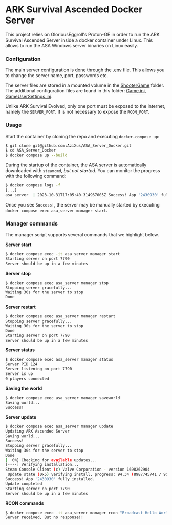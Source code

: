 # ARK Survival Ascended Docker Server

This project relies on GloriousEggroll's Proton-GE in order to run the ARK Survival Ascended Server inside a docker container under Linux. This allows to run the ASA Windows server binaries on Linux easily.

### Configuration
The main server configuration is done through the [.env](./.env) file. This allows you to change the server name, port, passwords etc.

The server files are stored in a mounted volume in the [ShooterGame](./ShooterGame/) folder. The additional configuration files are found in this folder: [Game.ini](./ShooterGame/Saved/Config/WindowsServer/Game.ini), [GameUserSettings.ini](./ShooterGame/Saved/Config/WindowsServer/GameUserSettings.ini).

Unlike ARK Survival Evolved, only one port must be exposed to the internet, namely the `SERVER_PORT`. It is not necessary to expose the `RCON_PORT`.

### Usage
Start the container by cloning the repo and executing `docker-compose up`:
```bash
$ git clone git@github.com:AziXus/ASA_Server_Docker.git
$ cd ASA_Server_Docker
$ docker compose up --build
```

During the startup of the container, the ASA server is automatically downloaded with `steamcmd`, *but not started*. You can monitor the progress with the following command:
```bash
$ docker compose logs -f
[...]
asa_server  | 2023-10-31T17:05:40.314967005Z Success! App '2430930' fully installed.
```

Once you see `Success!`, the server may be manually started by executing `docker compose exec asa_server manager start`.

### Manager commands
The manager script supports several commands that we highlight below. 

**Server start**
```bash
$ docker compose exec -it asa_server manager start
Starting server on port 7790
Server should be up in a few minutes
```

**Server stop**
```bash
$ docker compose exec asa_server manager stop
Stopping server gracefully...
Waiting 30s for the server to stop
Done
```

**Server restart**
```bash
$ docker compose exec asa_server manager restart
Stopping server gracefully...
Waiting 30s for the server to stop
Done
Starting server on port 7790
Server should be up in a few minutes
```

**Server status**
```bash
$ docker compose exec asa_server manager status
Server PID 124
Server listening on port 7790
Server is up
0 players connected
```

**Saving the world**
```bash
$ docker compose exec asa_server manager saveworld
Saving world...
Success!
```

**Server update**
```bash
$ docker compose exec asa_server manager update
Updating ARK Ascended Server
Saving world...
Success!
Stopping server gracefully...
Waiting 30s for the server to stop
Done
[  0%] Checking for available updates...
[----] Verifying installation...
Steam Console Client (c) Valve Corporation - version 1698262904
 Update state (0x5) verifying install, progress: 94.34 (8987745741 / 9527248082)
Success! App '2430930' fully installed.
Update completed
Starting server on port 7790
Server should be up in a few minutes
```


**RCON commands**
```bash
$ docker compose exec -it asa_server manager rcon "Broadcast Hello World"   
Server received, But no response!!
```
